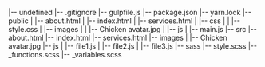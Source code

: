 |-- undefined
    |-- .gitignore
    |-- gulpfile.js
    |-- package.json
    |-- yarn.lock
    |-- public
    |   |-- about.html
    |   |-- index.html
    |   |-- services.html
    |   |-- css
    |   |   |-- style.css
    |   |-- images
    |   |   |-- Chicken avatar.jpg
    |   |-- js
    |       |-- main.js
    |-- src
        |-- about.html
        |-- index.html
        |-- services.html
        |-- images
        |   |-- Chicken avatar.jpg
        |-- js
        |   |-- file1.js
        |   |-- file2.js
        |   |-- file3.js
        |-- sass
            |-- style.scss
            |-- _functions.scss
            |-- _variables.scss
